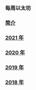 ### 每周以太坊

### [简介](#每周以太坊·集合)

### [2021 年](#2021)

### [2020 年](#2020)

### [2019 年](#2019)

### [2018 年](#2018)

